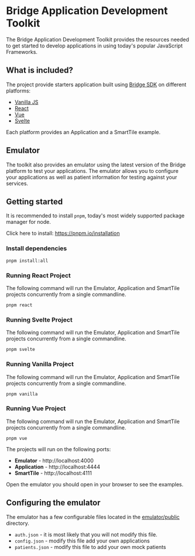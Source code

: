 # Bridge Application Development Toolkit

The Bridge Application Development Toolkit provides the resources needed to get started to develop applications in using
today's popular JavaScript Frameworks.

## What is included?

The project provide starters application built using [Bridge SDK](https://arrowhealth.github.io/bridge-sdk/) on different platforms:

- [Vanilla JS](vanilla)
- [React](react)
- [Vue](vue)
- [Svelte](svelte)

Each platform provides an Application and a SmartTile example.

## Emulator

The toolkit also provides an emulator using the latest version of the Bridge platform to test your applications. The emulator
allows you to configure your applications as well as patient information for testing against your services.

## Getting started

It is recommended to install `pnpm`, today's most widely supported package manager for node.

Click here to install: https://pnpm.io/installation

### Install dependencies

```shell
pnpm install:all
```

### Running React Project

The following command will run the Emulator, Application and SmartTile projects concurrently from a single commandline.

```shell
pnpm react
```

### Running Svelte Project

The following command will run the Emulator, Application and SmartTile projects concurrently from a single commandline.

```shell
pnpm svelte
```

### Running Vanilla Project

The following command will run the Emulator, Application and SmartTile projects concurrently from a single commandline.

```shell
pnpm vanilla
```

### Running Vue Project

The following command will run the Emulator, Application and SmartTile projects concurrently from a single commandline.

```shell
pnpm vue
```

The projects will run on the following ports:

* **Emulator** -  http://localhost:4000
* **Application** - http://localhost:4444
* **SmartTile** - http://localhost:4111

Open the emulator you should open in your browser to see the examples.


## Configuring the emulator

The emulator has a few configurable files located in the [emulator/public](emulator/public) directory.

* `auth.json` - it is most likely that you will not modify this file.
* `config.json` - modify this file add your own applications
* `patients.json` - modify this file to add your own mock patients
